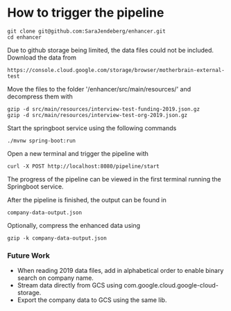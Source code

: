 # How to trigger the pipeline
```
git clone git@github.com:SaraJendeberg/enhancer.git
cd enhancer
```
Due to github storage being limited, the data files could not be included. Download the data from 
```
https://console.cloud.google.com/storage/browser/motherbrain-external-test
```
Move the files to the folder '/enhancer/src/main/resources/' and decompress them with
```
gzip -d src/main/resources/interview-test-funding-2019.json.gz
gzip -d src/main/resources/interview-test-org-2019.json.gz
```

Start the springboot service using the following commands
```
./mvnw spring-boot:run
```
Open a new terminal and trigger the pipeline with 
```
curl -X POST http://localhost:8080/pipeline/start
```
The progress of the pipeline can be viewed in the first terminal running the Springboot service. 

After the pipeline is finished, the output can be found in
```
company-data-output.json
``` 

Optionally, compress the enhanced data using
```
gzip -k company-data-output.json
```

### Future Work
- When reading 2019 data files, add in alphabetical order to enable binary search on company name.
- Stream data directly from GCS using com.google.cloud.google-cloud-storage.
- Export the company data to GCS using the same lib. 
